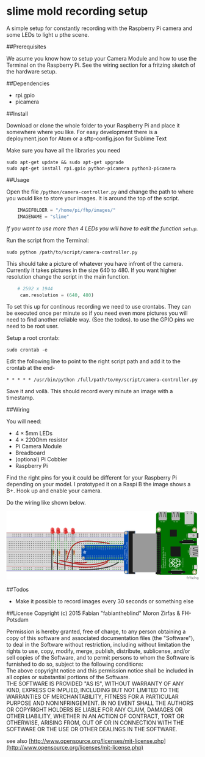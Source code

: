 slime mold recording setup
==========================

A simple setup for constantly recording with the Raspberry Pi camera and some LEDs to light u pthe scene.  

##Prerequisites  

We asume you know how to setup your Camera Module and how to use the Terminal on the Raspberry Pi. 
See the wiring section for a fritzing sketch of the hardware setup.  

##Dependencies 

- rpi.gpio 
- picamera

##Install  

Download or clone the whole folder to your Raspberry Pi and place it somewhere where you like. For easy development there is a deployment.json for Atom or a sftp-config.json for Sublime Text  

Make sure you have all the libraries you need
    
    sudo apt-get update && sudo apt-get upgrade
    sudo apt-get install rpi.gpio python-picamera python3-picamera


##Usage  

Open the file `/python/camera-controller.py` and change the path to where you would like to store your images. It is around the top of the script.

```python
    IMAGEFOLDER = "/home/pi/fhp/images/"
    IMAGENAME = "slime"
```

_If you want to use more then 4 LEDs you will have to edit the function `setup`._  

Run the script from the Terminal:  

    sudo python /path/to/script/camera-controller.py

This should take a picture of whatever you have infront of the camera. Currently it takes pictures in the size 640 to 480. If you want higher resolution change the script in the main function.  

```python
    # 2592 x 1944
     cam.resolution = (640, 480)
```


To set this up for continous recording we need to use crontabs. They can be executed once per minute so if you need even more pictures you will need to find another reliable way. (See the todos). to use the GPIO pins we need to be root user. 

Setup a root crontab:  

    sudo crontab -e

Edit the following line to point to the right script path and add it to the crontab at the end-

    * * * * * /usr/bin/python /full/path/to/my/script/camera-controller.py

Save it and voilà. This should record every minute an image with a timestamp.  

##Wiring 

You will need:  

- 4 × 5mm LEDs  
- 4 × 220Ohm resistor  
- Pi Camera Module  
- Breadboard  
- (optional) Pi Cobbler
- Raspberry Pi  

Find the right pins for you it could be different for your Raspberry Pi depending on your model. I prototyped it on a Raspi B the image shows a B+. Hook up and enable your camera.  

Do the wiring like shown below.  

![](fritzing/recording-setup-physical_bb.png)  

##Todos  

- Make it possible to record images every 30 seconds or something else

##License
Copyright (c) 2015 Fabian "fabiantheblind" Moron Zirfas & FH-Potsdam  

Permission is hereby granted, free of charge, to any person obtaining a copy of this software and associated documentation files (the "Software"), to deal in the Software  without restriction, including without limitation the rights to use, copy, modify, merge, publish, distribute, sublicense, and/or sell copies of the Software, and to  permit persons to whom the Software is furnished to do so, subject to the following conditions:  
The above copyright notice and this permission notice shall be included in all copies or substantial portions of the Software.  
THE SOFTWARE IS PROVIDED "AS IS", WITHOUT WARRANTY OF ANY KIND, EXPRESS OR IMPLIED, INCLUDING BUT NOT LIMITED TO THE WARRANTIES OF MERCHANTABILITY, FITNESS FOR A  PARTICULAR PURPOSE AND NONINFRINGEMENT. IN NO EVENT SHALL THE AUTHORS OR COPYRIGHT HOLDERS BE LIABLE FOR ANY CLAIM, DAMAGES OR OTHER LIABILITY, WHETHER IN AN ACTION OF  CONTRACT, TORT OR OTHERWISE, ARISING FROM, OUT OF OR IN CONNECTION WITH THE SOFTWARE OR THE USE OR OTHER DEALINGS IN THE SOFTWARE.  

see also [http://www.opensource.org/licenses/mit-license.php](http://www.opensource.org/licenses/mit-license.php)

